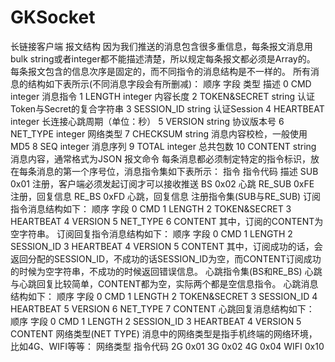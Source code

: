 # GKSocket
长链接客户端
报文结构
因为我们推送的消息包含很多重信息，每条报文消息用bulk string或者integer都不能描述清楚，所以规定每条报文都必须是Array的。
每条报文包含的信息次序是固定的，而不同指令的消息结构是不一样的。
所有消息的结构如下表所示(不同消息字段会有所删减)：
顺序	字段	类型	描述
0	CMD	integer	消息指令
1	LENGTH	integer	内容长度
2	TOKEN&SECRET	string	认证Token与Secret的复合字符串
3	SESSION_ID	string	认证Session
4	HEARTBEAT	integer	长连接心跳周期（单位：秒）
5	VERSION	string	协议版本号
6	NET_TYPE	integer	网络类型
7	CHECKSUM	string	消息内容校检，一般使用MD5
8	SEQ	integer	消息序列
9	TOTAL	integer	总共包数
10	CONTENT	string	消息内容，通常格式为JSON
报文命令
每条消息都必须制定特定的指令标识，放在每条消息的第一个序号位，消息指令集如下表所示：
指令	指令代码	描述
SUB	0x01	注册，客户端必须发起订阅才可以接收推送
BS	0x02	心跳
RE_SUB	0xFE	注册，回复信息
RE_BS	0xFD	心跳，回复信息
注册指令集(SUB与RE_SUB)
订阅指令消息结构如下：
顺序	字段
0	CMD
1	LENGTH
2	TOKEN&SECRET
3	HEARTBEAT
4	VERSION
5	NET_TYPE
6	CONTENT
其中，订阅的CONTENT为空字符串。
订阅回复指令消息结构如下：
顺序	字段
0	CMD
1	LENGTH
2	SESSION_ID
3	HEARTBEAT
4	VERSION
5	CONTENT
其中，订阅成功的话，会返回分配的SESSION_ID，不成功的话SESSION_ID为空，而CONTENT订阅成功的时候为空字符串，不成功的时候返回错误信息。
心跳指令集(BS和RE_BS)
心跳与心跳回复比较简单，CONTENT都为空，实际两个都是空信息指令。
心跳消息结构如下：
顺序	字段
0	CMD
1	LENGTH
2	TOKEN&SECRET
3	SESSION_ID
4	HEARTBEAT
5	VERSION
6	NET_TYPE
7	CONTENT
心跳回复消息结构如下：
顺序	字段
0	CMD
1	LENGTH
2	SESSION_ID
3	HEARTBEAT
4	VERSION
5	CONTENT
网络类型(NET TYPE)
消息中的网络类型是指手机终端的网络环境，比如4G、WIFI等等：
网络类型	指令代码
2G	0x01
3G	0x02
4G	0x04
WIFI	0x10
